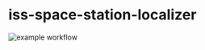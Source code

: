 # iss-space-station-localizer

![example workflow](https://github.com/Fastus001/iss-space-station-localizer/actions/workflows/maven.yml/badge.svg)
